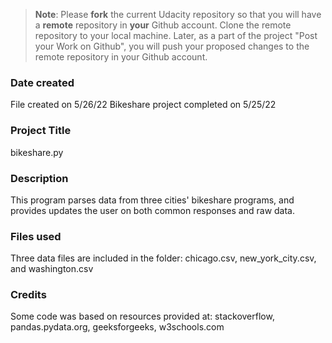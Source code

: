 >**Note**: Please **fork** the current Udacity repository so that you will have a **remote** repository in **your** Github account. Clone the remote repository to your local machine. Later, as a part of the project "Post your Work on Github", you will push your proposed changes to the remote repository in your Github account.

### Date created
File created on 5/26/22
Bikeshare project completed on 5/25/22
### Project Title
bikeshare.py

### Description
This program parses data from three cities' bikeshare programs, and provides updates the user on both common responses and raw data.

### Files used
Three data files are included in the folder: chicago.csv, new_york_city.csv, and washington.csv

### Credits
Some code was based on resources provided at:
stackoverflow, pandas.pydata.org, geeksforgeeks, w3schools.com
